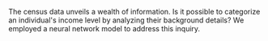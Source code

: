 The census data unveils a wealth of information. Is it possible to categorize an individual's income level by analyzing their background details? We employed a neural network model to address this inquiry.
